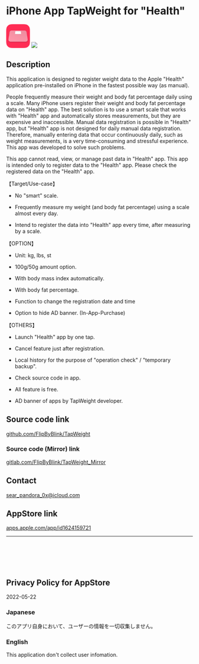 iPhone App TapWeight for "Health"
===================================

<img src="TapWeight/Assets.xcassets/RoundedIcon.imageset/icon.png" width="64">

<a href="https://apps.apple.com/app/id1624159721" target="blank">
    <img src="https://developer.apple.com/assets/elements/badges/download-on-the-app-store.svg">
</a>

Description
------------
This application is designed to register weight data to the Apple "Health" application pre-installed on iPhone in the fastest possible way (as manual).


People frequently measure their weight and body fat percentage daily using a scale. Many iPhone users register their weight and body fat percentage data on "Health" app. The best solution is to use a smart scale that works with "Health" app and automatically stores measurements, but they are expensive and inaccessible. Manual data registration is possible in "Health" app, but "Health" app is not designed for daily manual data registration. Therefore, manually entering data that occur continuously daily, such as weight measurements, is a very time-consuming and stressful experience. This app was developed to solve such problems.


This app cannot read, view, or manage past data in "Health" app. This app is intended only to register data to the "Health" app. Please check the registered data on the "Health" app.

【Target/Use-case】

- No "smart" scale.

- Frequently measure my weight (and body fat percentage) using a scale almost every day.

- Intend to register the data into "Health" app every time, after measuring by a scale.

【OPTION】

- Unit: kg, lbs, st

- 100g/50g amount option.

- With body mass index automatically.

- With body fat percentage.

- Function to change the registration date and time

- Option to hide AD banner. (In-App-Purchase)

【OTHERS】

- Launch "Health" app by one tap.

- Cancel feature just after registration.

- Local history for the purpose of "operation check" / "temporary backup".

- Check source code in app.

- All feature is free.

- AD banner of apps by TapWeight developer.


Source code link
-----------------
[github.com/FlipByBlink/TapWeight](https://github.com/FlipByBlink/TapWeight)

### Source code (Mirror) link
[gitlab.com/FlipByBlink/TapWeight_Mirror](https://gitlab.com/FlipByBlink/TapWeight_Mirror)


Contact
--------
sear_pandora_0x@icloud.com


AppStore link
--------------
[apps.apple.com/app/id1624159721](https://apps.apple.com/app/id1624159721)

* * *

<br>
<br>
<br>
<br>

Privacy Policy for AppStore
----------------------------
2022-05-22

### Japanese
このアプリ自身において、ユーザーの情報を一切収集しません。

### English
This application don't collect user infomation.

<br>
<br>
<br>
<br>

<!-- URL "Support page for AppStore" -->
<!-- https://flipbyblink.github.io/TapWeight/ -->
<!-- URL "Privacy Policy for AppStore" -->
<!-- https://github.com/FlipByBlink/TapWeight#privacy-policy-for-appstore -->
